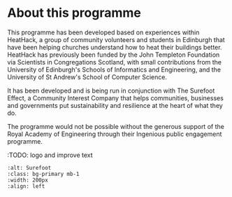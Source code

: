 # About this programme

This programme has been developed based on experiences within HeatHack, a group of community volunteers and students in Edinburgh that have been helping churches understand how to heat their buildings better.  HeatHack has previously been funded by the John Templeton Foundation via Scientists in Congregations Scotland, with small contributions from the University of Edinburgh's Schools of Informatics and Engineering, and the University of St Andrew's School of Computer Science.  

It has been developed and is being run in conjunction with The Surefoot Effect, a Community Interest Company that helps communities, businesses and governments put sustainability and resilience at the heart of what they do.

The programme would not be possible without the generous support of the Royal Academy of Engineering through their Ingenious public engagement programme. 

:TODO: logo and improve text


```{image} ../images/surefoot-logo.png
:alt: Surefoot
:class: bg-primary mb-1
:width: 200px
:align: left
```


